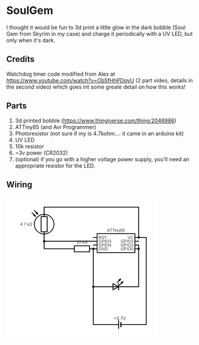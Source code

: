 # SoulGem
I thought it would be fun to 3d print a little glow in the dark bobble (Soul Gem from Skyrim in my case) and charge it periodically with a UV LED, but only when it's dark.

## Credits
Watchdog timer code modified from Alex at https://www.youtube.com/watch?v=Ob5fHhPDqvU (2 part video, details in the second video) which goes int some greate detail on how this works!

## Parts
1. 3d printed bobble (https://www.thingiverse.com/thing:2046986)
2. ATTiny85 (and Avr Programmer)
3. Photoresistor (not sure if my is 4.7kohm.... it came in an arduino kit)
4. UV LED
5. 10k resistor
6. ~3v power (CR2032)
7. (optional) if you go with a higher voltage power supply, you'll need an appropriate resistor for the LED.

## Wiring
![Wiring Diagram](images/circuit.png)
